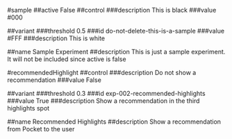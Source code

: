 #sample
##active
False
##control
###description
This is black
###value
#000

##variant
###threshold
0.5
###id
do-not-delete-this-is-a-sample
###value
#FFF
###description
This is white

##name
Sample Experiment
##description
This is just a sample experiment. It will not be included since active is false

#recommendedHighlight
##control
###description
Do not show a recommendation
###value
False

##variant
###threshold
0.3
###id
exp-002-recommended-highlights
###value
True
###description
Show a recommendation in the third highlights spot

##name
Recommended Highlights
##description
Show a recommendation from Pocket to the user


